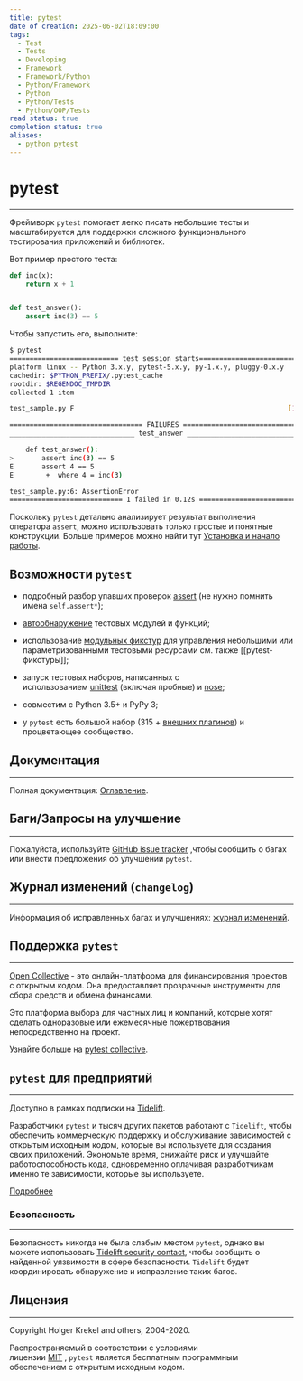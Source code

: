 ```yaml
---
title: pytest
date of creation: 2025-06-02T18:09:00
tags:
  - Test
  - Tests
  - Developing
  - Framework
  - Framework/Python
  - Python/Framework
  - Python
  - Python/Tests
  - Python/OOP/Tests
read status: true
completion status: true
aliases:
  - python pytest
---
```

# pytest
---

Фреймворк `pytest` помогает легко писать небольшие тесты и масштабируется для поддержки сложного функционального тестирования приложений и библиотек.

Вот пример простого теста:
```python
def inc(x):
	return x + 1


def test_answer():
	assert inc(3) == 5
```

Чтобы запустить его, выполните:
```bash
$ pytest
=========================== test session starts===========================
platform linux -- Python 3.x.y, pytest-5.x.y, py-1.x.y, pluggy-0.x.y
cachedir: $PYTHON_PREFIX/.pytest_cache
rootdir: $REGENDOC_TMPDIR
collected 1 item

test_sample.py F                                                     [100%]

================================= FAILURES ===============================
_______________________________ test_answer ______________________________

    def test_answer():
>       assert inc(3) == 5
E       assert 4 == 5
E        +  where 4 = inc(3)

test_sample.py:6: AssertionError
============================ 1 failed in 0.12s ===========================
```

Поскольку `pytest` детально анализирует результат выполнения оператора `assert`, можно использовать только простые и понятные конструкции. Больше примеров можно найти тут [Установка и начало работы](https://pytest-docs-ru.readthedocs.io/ru/latest/getting-started.html#getstarted).


## Возможности `pytest`

- подробный разбор упавших проверок [assert](https://pytest-docs-ru.readthedocs.io/ru/latest/assert.html#id1) (не нужно помнить имена `self.assert*`);
    
- [автообнаружение](https://pytest-docs-ru.readthedocs.io/ru/latest/goodpractices.html#test-discovery) тестовых модулей и функций;
    
- использование [модульных фикстур](https://pytest-docs-ru.readthedocs.io/ru/latest/fixture.html#fixture) для управления небольшими или параметризованными тестовыми ресурсами см. также [[pytest-фикстуры]];
    
- запуск тестовых наборов, написанных с использованием [unittest](https://pytest-docs-ru.readthedocs.io/ru/latest/unittest.html#unittest) (включая пробные) и [nose](https://pytest-docs-ru.readthedocs.io/ru/latest/nose.html#noseintegration);
    
- совместим с Python 3.5+ и PyPy 3;
    
- у `pytest` есть большой набор (315 + [внешних плагинов](http://plugincompat.herokuapp.com/)) и процветающее сообщество.


## Документация
---

Полная документация: [Оглавление](https://pytest-docs-ru.readthedocs.io/ru/latest/contents.html#toc).


## Баги/Запросы на улучшение
---

Пожалуйста, используйте [GitHub issue tracker](https://github.com/pytest-dev/pytest/issues) ,чтобы сообщить о багах или внести предложения об улучшении `pytest`.

## Журнал изменений (`changelog`)
---

Информация об исправленных багах и улучшениях: [журнал изменений](https://pytest-docs-ru.readthedocs.io/ru/latest/changelog.html#changelog).


## Поддержка `pytest`
---

[Open Collective](https://opencollective.com/) - это онлайн-платформа для финансирования проектов с открытым кодом. Она предоставляет прозрачные инструменты для сбора средств и обмена финансами.

Это платформа выбора для частных лиц и компаний, которые хотят сделать одноразовые или ежемесячные пожертвования непосредственно на проект.

Узнайте больше на [pytest collective](https://opencollective.com/pytest).

## `pytest` для предприятий
---

Доступно в рамках подписки на [Tidelift](https://tidelift.com/).

Разработчики `pytest` и тысяч других пакетов работают с `Tidelift`, чтобы обеспечить коммерческую поддержку и обслуживание зависимостей с открытым исходным кодом, которые вы используете для создания своих приложений. Экономьте время, снижайте риск и улучшайте работоспособность кода, одновременно оплачивая разработчикам именно те зависимости, которые вы используете.

[Подробнее](https://tidelift.com/subscription/pkg/pypi-pytest?utm_source=pypi-pytest&utm_medium=referral&utm_campaign=enterprise&utm_term=repo)


### Безопасность
---

Безопасность никогда не была слабым местом `pytest`, однако вы можете использовать [Tidelift security contact](https://tidelift.com/security), чтобы сообщить о найденной уязвимости в сфере безопасности. `Tidelift` будет координировать обнаружение и исправление таких багов.


## Лицензия
---

Copyright Holger Krekel and others, 2004-2020.

Распространяемый в соответствии с условиями лицензии [MIT](https://github.com/pytest-dev/pytest/blob/master/LICENSE) , `pytest` является бесплатным программным обеспечением с открытым исходным кодом.
